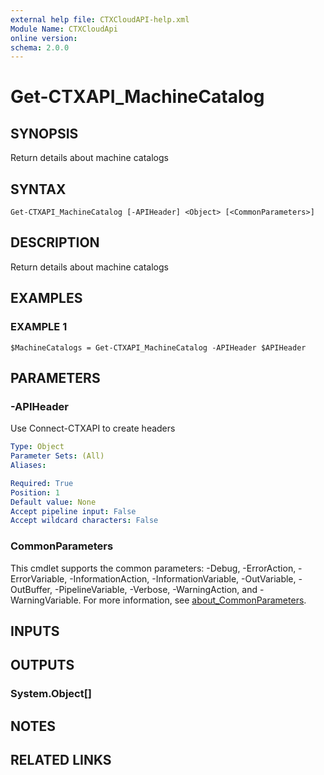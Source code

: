 ```yaml
---
external help file: CTXCloudAPI-help.xml
Module Name: CTXCloudApi
online version:
schema: 2.0.0
---
```


# Get-CTXAPI_MachineCatalog

## SYNOPSIS
Return details about machine catalogs

## SYNTAX

```
Get-CTXAPI_MachineCatalog [-APIHeader] <Object> [<CommonParameters>]
```

## DESCRIPTION
Return details about machine catalogs

## EXAMPLES

### EXAMPLE 1
```
$MachineCatalogs = Get-CTXAPI_MachineCatalog -APIHeader $APIHeader
```

## PARAMETERS

### -APIHeader
Use Connect-CTXAPI to create headers

```yaml
Type: Object
Parameter Sets: (All)
Aliases:

Required: True
Position: 1
Default value: None
Accept pipeline input: False
Accept wildcard characters: False
```

### CommonParameters
This cmdlet supports the common parameters: -Debug, -ErrorAction, -ErrorVariable, -InformationAction, -InformationVariable, -OutVariable, -OutBuffer, -PipelineVariable, -Verbose, -WarningAction, and -WarningVariable. For more information, see [about_CommonParameters](http://go.microsoft.com/fwlink/?LinkID=113216).

## INPUTS

## OUTPUTS

### System.Object[]
## NOTES

## RELATED LINKS
